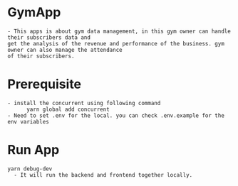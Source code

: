 # GymApp
    - This apps is about gym data management, in this gym owner can handle their subscribers data and
    get the analysis of the revenue and performance of the business. gym owner can also manage the attendance 
    of their subscribers.
    
# Prerequisite
    - install the concurrent using following command
          yarn global add concurrent
    - Need to set .env for the local. you can check .env.example for the env variables
        
   
# Run App
    yarn debug-dev
      - It will run the backend and frontend together locally.
